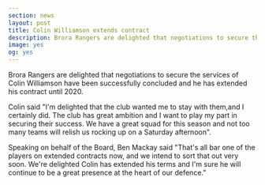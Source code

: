 ```yaml
---
section: news
layout: post
title: Colin Williamson extends contract
description: Brora Rangers are delighted that negotiations to secure the services of Colin Williamson have been successfully concluded and he has extended his contract until 2020. 
image: yes
og: yes
---
```

Brora Rangers are delighted that negotiations to secure the services of Colin Williamson have been successfully concluded and he has extended his contract until 2020.

Colin said "I'm delighted that the club wanted me to stay with them,and I certainly did. The club has great ambition and I want to play my part in securing their success. We have a great squad for this season and not too many teams will relish us rocking up on a Saturday afternoon".

Speaking on behalf of the Board, Ben Mackay said "That's all bar one of the players on extended contracts now, and we intend to sort that out very soon. We're delighted Colin has extended his terms and I'm sure he will continue to be a great presence at the heart of our defence."